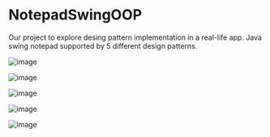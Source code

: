 # NotepadSwingOOP


Our project to explore desing pattern implementation in a real-life app.
Java swing notepad supported by 5 different design patterns.


![image](https://user-images.githubusercontent.com/88858252/215564839-a861f14c-eba3-4b54-9738-1977a5eb3b9d.png)


![image](https://user-images.githubusercontent.com/88858252/215564912-7f89d348-7698-4607-beff-aa0535227f2b.png)


![image](https://user-images.githubusercontent.com/88858252/215564936-e1585641-9096-4e95-9af7-6a21703ecba1.png)


![image](https://user-images.githubusercontent.com/88858252/215564980-38084808-5ae9-478d-9cbf-c84cf00b369d.png)


![image](https://user-images.githubusercontent.com/88858252/215564995-86705534-8696-4659-9059-575d2a4fe75b.png)




